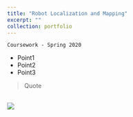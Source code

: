 ```yaml
---
title: "Robot Localization and Mapping"
excerpt: ""
collection: portfolio
---
```


`Coursework - Spring 2020`

* Point1
* Point2
* Point3
> Quote

<br/><img src='/images/500x300.png'>